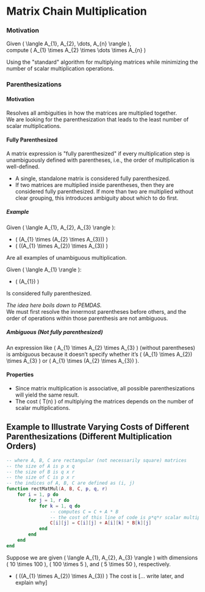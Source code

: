 # Matrix Chain Multiplication

### Motivation

Given \( \langle A_{1}, A_{2}, \dots, A_{n} \rangle \),  
compute \( A_{1} \times A_{2} \times \dots \times A_{n} \)  

Using the "standard" algorithm for multiplying matrices while minimizing the number of scalar multiplication operations.

### Parenthesizations

#### Motivation

Resolves all ambiguities in how the matrices are multiplied together.  
We are looking for the parenthesization that leads to the least number of scalar multiplications.

#### Fully Parenthesized

A matrix expression is "fully parenthesized" if every multiplication step is unambiguously defined with parentheses, i.e., the order of multiplication is well-defined.
- A single, standalone matrix is considered fully parenthesized.
- If two matrices are multiplied inside parentheses, then they are considered fully parenthesized. If more than two are multiplied without clear grouping, this introduces ambiguity about which to do first.

##### Example

Given \( \langle A_{1}, A_{2}, A_{3} \rangle \):
- \( (A_{1} \times (A_{2} \times A_{3})) \)
- \( ((A_{1} \times A_{2}) \times A_{3}) \)

Are all examples of unambiguous multiplication.

Given \( \langle A_{1} \rangle \):
- \( (A_{1}) \)

Is considered fully parenthesized.

*The idea here boils down to PEMDAS.*  
We must first resolve the innermost parentheses before others, and the order of operations within those parenthesis are not ambiguous.

##### Ambiguous (Not fully parenthesized)

An expression like \( A_{1} \times A_{2} \times A_{3} \) (without parentheses) is ambiguous because it doesn’t specify whether it’s \( (A_{1} \times A_{2}) \times A_{3} \) or \( A_{1} \times (A_{2} \times A_{3}) \).

#### Properties

- Since matrix multiplication is associative, all possible parenthesizations will yield the same result.
- The cost \( T(n) \) of multiplying the matrices depends on the number of scalar multiplications.

## Example to Illustrate Varying Costs of Different Parenthesizations (Different Multiplication Orders)

```lua
-- where A, B, C are rectangular (not necessarily square) matrices
-- the size of A is p x q
-- the size of B is q x r
-- the size of C is p x r
-- the indices of A, B, C are defined as (i, j)
function rectMatMul(A, B, C, p, q, r)
    for i = 1, p do
        for j = 1, r do 
            for k = 1, q do
                -- computes C = C + A * B
                -- the cost of this line of code is p*q*r scalar multiplications
                C[i][j] = C[i][j] + A[i][k] * B[k][j]
            end
        end
    end
end
```

Suppose we are given \( \langle A_{1}, A_{2}, A_{3} \rangle \) with dimensions \( 10 \times 100 \), \( 100 \times 5 \), and \( 5 \times 50 \), respectively.
- \( ((A_{1} \times A_{2}) \times A_{3}) \)
The cost is [... write later, and explain why]